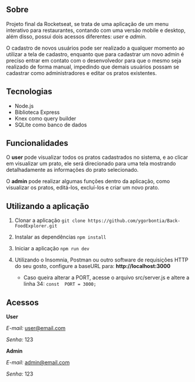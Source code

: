 
## Sobre
Projeto final da Rocketseat, se trata de uma aplicação de um menu interativo para restaurantes, contando com uma versão mobile e desktop, além disso, possui dois acessos diferentes: *user* e *admin*.

O cadastro de novos usuários pode ser realizado a qualquer momento ao utilizar a tela de cadastro, enquanto que para cadastrar um novo admin é preciso entrar em contato com o desenvolvedor para que o mesmo seja realizado de forma manual, impedindo que demais usuários possam se cadastrar como administradores e editar os pratos existentes.

## Tecnologias
- Node.js
- Biblioteca Express
- Knex como query builder
- SQLite como banco de dados

## Funcionalidades
O **user** pode visualizar todos os pratos cadastrados no sistema, e ao clicar em visualizar um prato, ele será direcionado para uma tela mostrando detalhadamente as informações do prato selecionado.

O **admin** pode realizar algumas funções dentro da aplicação, como visualizar os pratos, editá-los, excluí-los e criar um novo prato.

## Utilizando a aplicação
1. Clonar a aplicação
	 `git clone https://github.com/ygorbontia/Back-FoodExplorer.git`
2. Instalar as dependências
	`npm install`

3. Iniciar a aplicação
	`npm run dev`

4. Utilizando o Insomnia, Postman ou outro software de requisições HTTP do seu gosto, configure a baseURL para: **http://localhost:3000**
	- Caso queira alterar a PORT, acesse o arquivo src/server.js e altere a linha 34:  `const  PORT = 3000;`

## Acessos
**User**

*E-mail:* user@email.com

*Senha:* 123
 
**Admin**

*E-mail:* admin@email.com

*Senha:* 123
